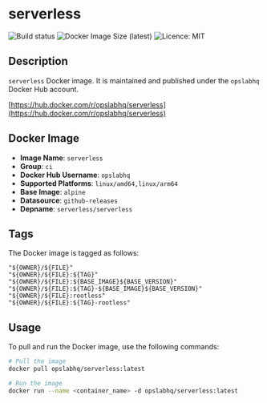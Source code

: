 # serverless

![Build status](https://github.com/opslabhqx/docker-images/actions/workflows/build-push-ci-serverless.yml/badge.svg)
![Docker Image Size (latest)](https://img.shields.io/docker/image-size/opslabhq/serverless/latest)
![Licence: MIT](https://img.shields.io/github/license/opslabhqx/docker-images)

## Description

`serverless` Docker image. It is maintained and published under the `opslabhq` Docker Hub account.

[https://hub.docker.com/r/opslabhq/serverless](https://hub.docker.com/r/opslabhq/serverless)

## Docker Image

- **Image Name**: `serverless`
- **Group**: `ci`
- **Docker Hub Username**: `opslabhq`
- **Supported Platforms**: `linux/amd64,linux/arm64`
- **Base Image**: `alpine`
- **Datasource**: `github-releases`
- **Depname**: `serverless/serverless`

## Tags

The Docker image is tagged as follows:

```
"${OWNER}/${FILE}"
"${OWNER}/${FILE}:${TAG}"
"${OWNER}/${FILE}:${BASE_IMAGE}${BASE_VERSION}"
"${OWNER}/${FILE}:${TAG}-${BASE_IMAGE}${BASE_VERSION}"
"${OWNER}/${FILE}:rootless"
"${OWNER}/${FILE}:${TAG}-rootless"
```

## Usage

To pull and run the Docker image, use the following commands:

```bash
# Pull the image
docker pull opslabhq/serverless:latest

# Run the image
docker run --name <container_name> -d opslabhq/serverless:latest
```
